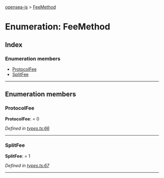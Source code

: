 [opensea-js](../README.md) > [FeeMethod](../enums/feemethod.md)

# Enumeration: FeeMethod

## Index

### Enumeration members

* [ProtocolFee](feemethod.md#protocolfee)
* [SplitFee](feemethod.md#splitfee)

---

## Enumeration members

<a id="protocolfee"></a>

###  ProtocolFee

**ProtocolFee**:  = 0

*Defined in [types.ts:66](https://github.com/ProjectOpenSea/opensea-js/blob/afd86eb/src/types.ts#L66)*

___
<a id="splitfee"></a>

###  SplitFee

**SplitFee**:  = 1

*Defined in [types.ts:67](https://github.com/ProjectOpenSea/opensea-js/blob/afd86eb/src/types.ts#L67)*

___

